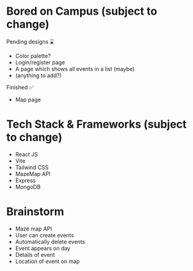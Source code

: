 # Bored on Campus (subject to change)

Pending designs ⌛ 
<ul>
  <li>Color palette?</li>
  <li>Login/register page</li>
  <li>A page which shows all events in a list (maybe)</li>
  <li>(anything to add?)</li>
</ul>

Finished ✅ 
<ul>
  <li>Map page</li>
</ul>

# Tech Stack & Frameworks (subject to change)
<ul>
  <li> React JS </li>
  <li> Vite </li>
  <li> Tailwind CSS </li>
  <li> MazeMap API </li>
  <li> Express </li>
  <li> MongoDB </li>
</ul>

# Brainstorm 
<ul>
  <li> Maze map API </li>
  <li> User can create events </li>
  <li> Automatically delete events </li>
  <li> Event appears on day </li>
  <li> Details of event </li>
  <li> Location of event on map </li>
</ul>
